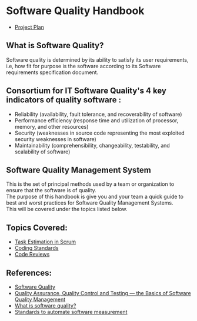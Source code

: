 # Software Quality  Handbook

- [Project Plan](ProjectPlan/projectplan.md)


## What is Software Quality?
Software quality is determined by its ability to satisfy its user requirements,  
i.e, how fit for purpose is the software according to its Software requirements specification document.

## Consortium for IT Software Quality's 4 key indicators of quality software : 
- Reliability (availability, fault tolerance, and recoverability of software)
- Performance efficiency (response time and utilization of processor, memory, and other resources)
- Security (weaknesses in source code representing the most exploited security weaknesses in software)
- Maintainability (comprehensibility, changeability, testability, and scalability of software)

## Software Quality Management System
This is the set of principal methods used by a team or organization to ensure that the software is of quality.  
The purpose of this handbook is give you and your team a quick guide to best and worst practices for Software Quality Management Systems.  
This will be covered under the topics listed below.

## Topics Covered:
- [Task Estimation in Scrum](TaskEstimation/TaskEstimation.md)
- [Coding Standards](CodingStandards/coding-standards-content.md)
- [Code Reviews](./CodeReview/code-review-content.md)


## References:
- [Software Quality](https://www.javatpoint.com/software-engineering-software-quality)
- [Quality Assurance, Quality Control and Testing — the Basics of Software Quality Management](https://www.altexsoft.com/whitepapers/quality-assurance-quality-control-and-testing-the-basics-of-software-quality-management/)
- [What is software quality?](https://www.testbytes.net/blog/what-is-software-quality/)
- [Standards to automate software measurement](https://www.it-cisq.org/standards/)
